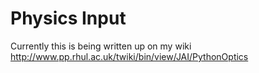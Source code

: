 # Physics Input #

Currently this is being written up on my wiki http://www.pp.rhul.ac.uk/twiki/bin/view/JAI/PythonOptics